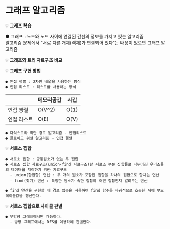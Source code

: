 # 그래프 알고리즘

💡 **그래프 복습**

  ● 그래프 : 노드와 노드 사이에 연결된 간선의 정보를 가지고 있는 알고리즘  
      알고리즘 문제에서 "서로 다른 개체(객체)가 연결되어 있다"는 내용이 있으면 그래프 알고리즘


💡 **그래프와 트리 자료구조 비교**  
  

💡 **그래프 구현 방법**  

    ● 인접 행렬 : 2차원 배열을 사용하는 방식  
    ● 인접 리스트 : 리스트를 사용하는 방식  
  
  |  |메모리공간|시간|
  |------|---|---|
  |인접 행렬|O(V^2)|O(1)|
  |인접 리스트|O(E)|O(V)|
  
    ● 다익스트라 최단 경로 알고리즘 - 인접리스트
    ● 플로이드 워셜 알고리즘 - 인접 행렬  
  

  💡 **서로소 집합**  
  
    ● 서로소 집합 : 공통원소가 없는 두 집합  
    ● 서로소 집합 자료구조(union-find 자료구조)란 서로소 부분 집합들로 나누어진 우너소들의 데이터를 처리하기 위한 자료구조  
      - union(합집합) 연산 : 두 개의 원소가 포함된 집합을 하나의 집합으로 합치는 연산  
      - find(찾기) 연산 : 특정한 원소가 속한 집합이 어떤 집합인지 알려주는 연산  
        
    ● find 연산을 구현할 때 경로 압축을 사용하여 find 함수를 재귀적으로 호출한 뒤에 부모 테이블값을 갱신한다.  
  
  
  💡 **서로소 집합으로 사이클 판별**  
  
    ● 무방향 그래프에서만 가능하다.
      - 방향 그래프에서는 DFS를 이용하여 판별한다.
